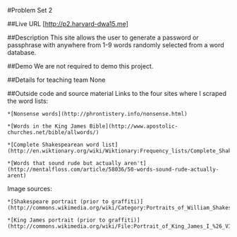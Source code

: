 #Problem Set 2

##Live URL
[http://p2.harvard-dwa15.me]

##Description
This site allows the user to generate a password or passphrase with anywhere from 1-9 words randomly selected from a word database.

##Demo
We are not required to demo this project.

##Details for teaching team
None

##Outside code and source material
Links to the four sites where I scraped the word lists:

	*[Nonsense words](http://phrontistery.info/nonsense.html)

	*[Words in the King James Bible](http://www.apostolic-churches.net/bible/allwords/)

	*[Complete Shakespearean word list](http://en.wiktionary.org/wiki/Wiktionary:Frequency_lists/Complete_Shakespeare_wordlist)

	*[Words that sound rude but actually aren't](http://mentalfloss.com/article/58036/50-words-sound-rude-actually-arent)

Image sources:

	*[Shakespeare portrait (prior to graffiti)](http://commons.wikimedia.org/wiki/Category:Portraits_of_William_Shakespeare#mediaviewer/File:Shakespeare_Droeshout_1623.jpg)

	*[King James portrait (prior to graffiti)](http://commons.wikimedia.org/wiki/File:Portrait_of_King_James_I_%26_VI.jpg)